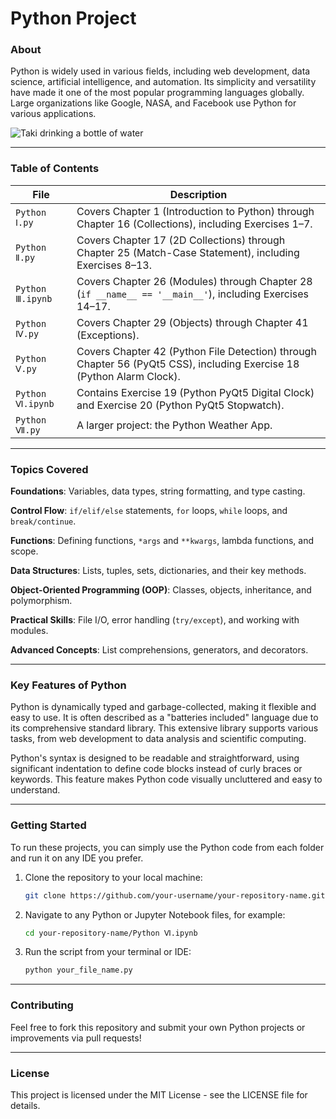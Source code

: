 # Python Project
### About
Python is widely used in various fields, including web development, data science, artificial intelligence, and automation. Its simplicity and versatility have made it one of the most popular programming languages globally. Large organizations like Google, NASA, and Facebook use Python for various applications.

<img src="https://media0.giphy.com/media/v1.Y2lkPTc5MGI3NjExcHh6b3BvOTNlOThuMjdhN2dkZTFwcDU0eDZ0eGkxOHo2anhja3Z1ZiZlcD12MV9pbnRlcm5hbF9naWZfYnlfaWQmY3Q9Zw/3ohjUUlX7fhMhnKYb6/giphy.gif" alt="Taki drinking a bottle of water"/>
<hr>

### Table of Contents
| File | Description |
|------------------|-------------|
| `Python Ⅰ.py` | Covers Chapter 1 (Introduction to Python) through Chapter 16 (Collections), including Exercises 1–7. |
| `Python Ⅱ.py` | Covers Chapter 17 (2D Collections) through Chapter 25 (Match-Case Statement), including Exercises 8–13. |
| `Python Ⅲ.ipynb` | Covers Chapter 26 (Modules) through Chapter 28 (`if __name__ == '__main__'`), including Exercises 14–17. |
| `Python Ⅳ.py` | Covers Chapter 29 (Objects) through Chapter 41 (Exceptions). |
| `Python Ⅴ.py` | Covers Chapter 42 (Python File Detection) through Chapter 56 (PyQt5 CSS), including Exercise 18 (Python Alarm Clock). |
| `Python Ⅵ.ipynb` | Contains Exercise 19 (Python PyQt5 Digital Clock) and Exercise 20 (Python PyQt5 Stopwatch). |
| `Python Ⅶ.py` | A larger project: the Python Weather App. |
<hr>

### Topics Covered
__Foundations__: Variables, data types, string formatting, and type casting.

__Control Flow__: `if/elif/else` statements, `for` loops, `while` loops, and `break/continue`.

__Functions__: Defining functions, `*args` and `**kwargs`, lambda functions, and scope.

__Data Structures__: Lists, tuples, sets, dictionaries, and their key methods.

__Object-Oriented Programming (OOP)__: Classes, objects, inheritance, and polymorphism.

__Practical Skills__: File I/O, error handling (`try/except`), and working with modules.

__Advanced Concepts__: List comprehensions, generators, and decorators.
<hr>

### Key Features of Python
Python is dynamically typed and garbage-collected, making it flexible and easy to use. It is often described as a "batteries included" language due to its comprehensive standard library. This extensive library supports various tasks, from web development to data analysis and scientific computing.

Python's syntax is designed to be readable and straightforward, using significant indentation to define code blocks instead of curly braces or keywords. This feature makes Python code visually uncluttered and easy to understand.
<hr>

### Getting Started
To run these projects, you can simply use the Python code from each folder and run it on any IDE you prefer.

1. Clone the repository to your local machine:

   ```bash
   git clone https://github.com/your-username/your-repository-name.git

2. Navigate to any Python or Jupyter Notebook files, for example:

   ```bash
   cd your-repository-name/Python Ⅵ.ipynb

3. Run the script from your terminal or IDE:

   ```bash
   python your_file_name.py
<hr>

### Contributing
Feel free to fork this repository and submit your own Python projects or improvements via pull requests!
<hr>

### License
This project is licensed under the MIT License - see the LICENSE file for details.
